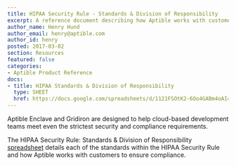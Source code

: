 ```yaml
---
title: HIPAA Security Rule - Standards & Division of Responsibility
excerpt: A reference document describing how Aptible works with customers to ensure compliance with HIPAA Security Standards.
author_name: Henry Hund
author_email: henry@aptible.com
author_id: henry
posted: 2017-03-02
section: Resources
featured: false
categories:
- Aptible Product Reference
docs:
- title: HIPAA Standards & Division of Responsibility
  type: SHEET
  href: https://docs.google.com/spreadsheets/d/1121FSOtK2-6Oo4GABm4oAI4xYnsbOksuw1Pxjb2ya5Y
---
```


Aptible Enclave and Gridiron are designed to help cloud-based development teams meet even the strictest security and compliance requirements.

The HIPAA Security Rule: Standards & Division of Responsibility <a href="https://docs.google.com/spreadsheets/d/1121FSOtK2-6Oo4GABm4oAI4xYnsbOksuw1Pxjb2ya5Y" target="_blank">spreadsheet</a> details each of the standards within the HIPAA Security Rule and how Aptible works with customers to ensure compliance.
